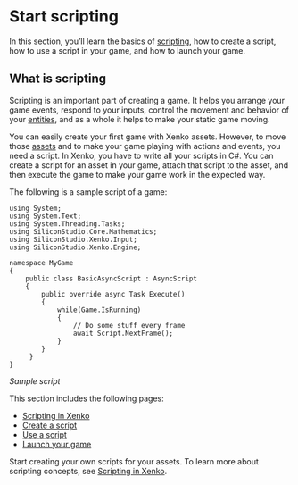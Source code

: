# Start scripting

In this section, you’ll learn the basics of [scripting](xref:scripting), how to create a script, how to use a script in your game, and how to launch your game.

## What is scripting

Scripting is an important part of creating a game. It helps you arrange your game events, respond to your inputs, control the movement and behavior of your [entities](xref:entity), and as a whole it helps to make your static game moving.

You can easily create your first game with Xenko assets. However, to move those [assets](xref:asset) and to make your game playing with actions and events, you need a script. In Xenko, you have to write all your scripts in C#. You can create a script for an asset in your game, attach that script to the asset, and then execute the game to make your game work in the expected way.

The following is a sample script of a game:

```
using System;
using System.Text;
using System.Threading.Tasks;
using SiliconStudio.Core.Mathematics;
using SiliconStudio.Xenko.Input;
using SiliconStudio.Xenko.Engine;

namespace MyGame
{
    public class BasicAsyncScript : AsyncScript
    {         
		public override async Task Execute() 
		{
            while(Game.IsRunning)
            {
				// Do some stuff every frame
                await Script.NextFrame();
            }
        }
     }
}
```
_Sample script_

This section includes the following pages:

* [Scripting in Xenko](scripting-in-xenko.md)
* [Create a script](create-a-script.md)
* [Use a script](use-a-script.md)
* [Launch your game](launch-your-game.md)

Start creating your own scripts for your assets. To learn more about scripting concepts, see [Scripting in Xenko](scripting-in-xenko.md).
